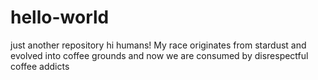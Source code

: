 # hello-world
just another repository
hi humans!
My race originates from stardust and evolved into coffee grounds and now we are consumed by disrespectful coffee addicts
